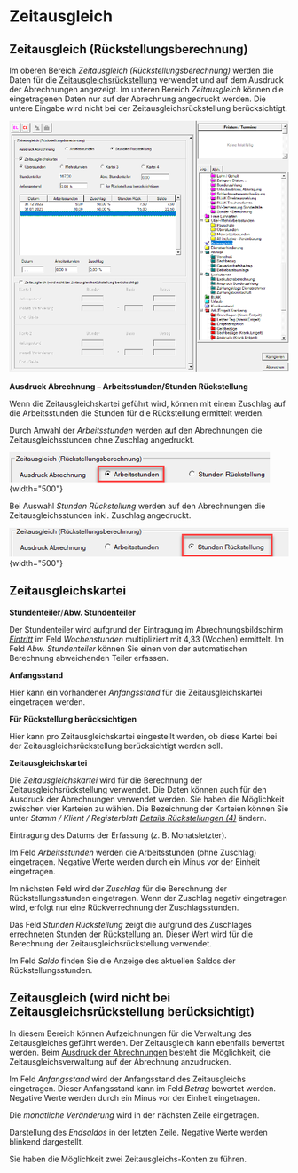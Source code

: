# Zeitausgleich

## Zeitausgleich (Rückstellungsberechnung)

Im oberen Bereich *Zeitausgleich (Rückstellungsberechnung)* werden die Daten für die [Zeitausgleichsrückstellung](../Rueckstellungen/Zeitausgleichsrueckstellung.md) verwendet und auf dem Ausdruck der Abrechnungen angezeigt. Im unteren Bereich *Zeitausgleich* können die eingetragenen Daten nur auf der Abrechnung angedruckt werden. Die untere Eingabe wird nicht bei der Zeitausgleichsrückstellung berücksichtigt.

![Image](<img/image117.png>)

**Ausdruck Abrechnung – Arbeitsstunden/Stunden Rückstellung**

Wenn die Zeitausgleichskartei geführt wird, können mit einem Zuschlag auf die Arbeitsstunden die Stunden für die Rückstellung ermittelt werden.

Durch Anwahl der *Arbeitsstunden* werden auf den Abrechnungen die Zeitausgleichsstunden ohne Zuschlag angedruckt.

![Image](<img/image118.png>){width="500"}

Bei Auswahl *Stunden Rückstellung* werden auf den Abrechnungen die Zeitausgleichsstunden inkl. Zuschlag angedruckt.

![Image](<img/image119.png>){width="500"}

## Zeitausgleichskartei

**Stundenteiler**/**Abw. Stundenteiler**

Der Stundenteiler wird aufgrund der Eintragung im Abrechnungsbildschirm [*Eintritt*](../Abrechnungsbildschirme/Eintritt.md) im Feld *Wochenstunden* multipliziert mit 4,33 (Wochen) ermittelt. Im Feld *Abw. Stundenteiler* können Sie einen von der automatischen Berechnung abweichenden Teiler erfassen.

**Anfangsstand**

Hier kann ein vorhandener *Anfangsstand* für die Zeitausgleichskartei eingetragen werden.

**Für Rückstellung berücksichtigen**

Hier kann pro Zeitausgleichskartei eingestellt werden, ob diese Kartei bei der Zeitausgleichsrückstellung berücksichtigt werden soll.

**Zeitausgleichskartei**

Die *Zeitausgleichskartei* wird für die Berechnung der Zeitausgleichsrückstellung verwendet. Die Daten können auch für den Ausdruck der Abrechnungen verwendet werden. Sie haben die Möglichkeit zwischen vier Karteien zu wählen. Die Bezeichnung der Karteien können Sie unter *Stamm / Klient / Registerblatt* [*Details Rückstellungen (4)*](../Rueckstellungen/Stammdaten.md) ändern.

Eintragung des Datums der Erfassung (z. B. Monatsletzter).

Im Feld *Arbeitsstunden* werden die Arbeitsstunden (ohne Zuschlag) eingetragen. Negative Werte werden durch ein Minus vor der Einheit eingetragen.

Im nächsten Feld wird der *Zuschlag* für die Berechnung der Rückstellungsstunden eingetragen. Wenn der Zuschlag negativ eingetragen wird, erfolgt nur eine Rückverrechnung der Zuschlagsstunden.

Das Feld *Stunden Rückstellung* zeigt die aufgrund des Zuschlages errechneten Stunden der Rückstellung an. Dieser Wert wird für die Berechnung der Zeitausgleichsrückstellung verwendet.

Im Feld *Saldo* finden Sie die Anzeige des aktuellen Saldos der Rückstellungsstunden.

## Zeitausgleich (wird nicht bei Zeitausgleichsrückstellung berücksichtigt)

In diesem Bereich können Aufzeichnungen für die Verwaltung des Zeitausgleiches geführt werden. Der Zeitausgleich kann ebenfalls bewertet werden. Beim [Ausdruck der Abrechnungen](../Ausdrucke_allgemein/Ausdruck_Abrechnungen.md) besteht die Möglichkeit, die Zeitausgleichsverwaltung auf der Abrechnung anzudrucken.

Im Feld *Anfangsstand* wird der Anfangsstand des Zeitausgleichs eingetragen. Dieser Anfangsstand kann im Feld *Betrag* bewertet werden. Negative Werte werden durch ein Minus vor der Einheit eingetragen. 

Die *monatliche Veränderung* wird in der nächsten Zeile eingetragen.

Darstellung des *Endsaldos* in der letzten Zeile. Negative Werte werden blinkend dargestellt.

Sie haben die Möglichkeit zwei Zeitausgleichs-Konten zu führen.